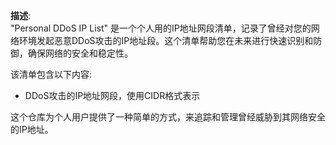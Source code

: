 **描述**:  
"Personal DDoS IP List" 是一个个人用的IP地址网段清单，记录了曾经对您的网络环境发起恶意DDoS攻击的IP地址段。这个清单帮助您在未来进行快速识别和防御，确保网络的安全和稳定性。

该清单包含以下内容:
- DDoS攻击的IP地址网段，使用CIDR格式表示

这个仓库为个人用户提供了一种简单的方式，来追踪和管理曾经威胁到其网络安全的IP地址。
